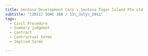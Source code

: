 ```yaml
---
title: Sentosa Development Corp v Sentosa Tiger Island Pte Ltd 
subtitle: "[2011] SGHC 168 / 13\_July\_2011"
tags:
  - Civil Procedure
  - Summary judgment
  - Contract
  - Contractual terms
  - Implied terms

---
```


